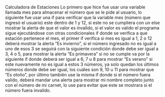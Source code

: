 Calculadora de Estaciones
Lo primero que hice fue usar una variable llamada mes  para almacenar el número que se le pide al usuario, lo siguiente fue usar una if para verificar que la variable mes (número que ingresó el usuario) este dentro de 1 y 12, si este no se cumpliera con un else mostrar la alerta de que el valor es invalido, si el valor es valido el programa sigue ejecutándose con otras condicionales if donde se verifica a que estación pertenece el mes, el primer if verifica si mes es igual a 1, 2 o 12  deberá mostrar la alerta “Es invierno”, si el número ingresado no es igual a uno de esos 3 se seguirá con la siguiente condición donde debe ser igual a 3, 4 o 5, para mostrar la alerta “Es primavera” si no se cumple va por la siguiente if donde deberá ser igual a 6, 7 u 8 para mostrar “Es verano”  si este nuevamente no es igual a estos 3 números, ya solo quedan los últimos números donde debe ser igual, los cuáles son 9, 10 u 11 para mostrar que “Es otoño”, por último también use la misma if donde si el número fuera valido, deberá mandar una alerta para mostrar mi nombre completo junto con el número de mi carnet, lo use para evitar que este se mostrara si el número fuera invalido.
